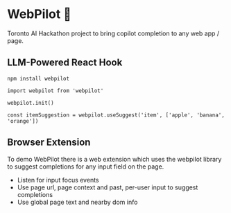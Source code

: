 # WebPilot 🚀

Toronto AI Hackathon project to bring copilot completion to any web app / page.

## LLM-Powered React Hook

`npm install webpilot`

`import webpilot from 'webpilot'`

`webpilot.init()`

`const itemSuggestion = webpilot.useSuggest('item', ['apple', 'banana', 'orange'])`


## Browser Extension

To demo WebPilot there is a web extension which uses the webpilot library to suggest completions for any input field on the page.

- Listen for input focus events
- Use page url, page context and past, per-user input to suggest completions
- Use global page text and nearby dom info
